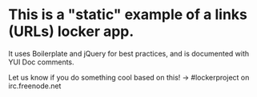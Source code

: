 # This is a "static" example of a links (URLs) locker app. #

It uses Boilerplate and jQuery for best practices, and is documented with YUI Doc comments.

Let us know if you do something cool based on this!
-> #lockerproject on irc.freenode.net
